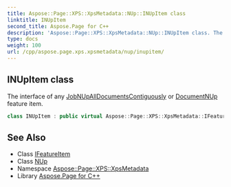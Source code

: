 ```yaml
---
title: Aspose::Page::XPS::XpsMetadata::NUp::INUpItem class
linktitle: INUpItem
second_title: Aspose.Page for C++
description: 'Aspose::Page::XPS::XpsMetadata::NUp::INUpItem class. The interface of any JobNUpAllDocumentsContiguously or DocumentNUp feature item in C++.'
type: docs
weight: 100
url: /cpp/aspose.page.xps.xpsmetadata/nup/inupitem/
---
```

## INUpItem class


The interface of any [JobNUpAllDocumentsContiguously](../../jobnupalldocumentscontiguously/) or [DocumentNUp](../../documentnup/) feature item.

```cpp
class INUpItem : public virtual Aspose::Page::XPS::XpsMetadata::IFeatureItem
```

## See Also

* Class [IFeatureItem](../../ifeatureitem/)
* Class [NUp](../)
* Namespace [Aspose::Page::XPS::XpsMetadata](../../)
* Library [Aspose.Page for C++](../../../)
